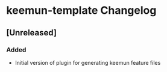 <!-- Keep a Changelog guide -> https://keepachangelog.com -->

# keemun-template Changelog

## [Unreleased]
### Added
- Initial version of plugin for generating keemun feature files
